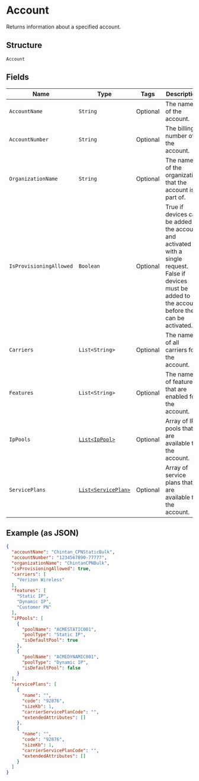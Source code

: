 
# Account

Returns information about a specified account.

## Structure

`Account`

## Fields

| Name | Type | Tags | Description | Getter | Setter |
|  --- | --- | --- | --- | --- | --- |
| `AccountName` | `String` | Optional | The name of the account. | String getAccountName() | setAccountName(String accountName) |
| `AccountNumber` | `String` | Optional | The billing number of the account. | String getAccountNumber() | setAccountNumber(String accountNumber) |
| `OrganizationName` | `String` | Optional | The name of the organization that the account is part of. | String getOrganizationName() | setOrganizationName(String organizationName) |
| `IsProvisioningAllowed` | `Boolean` | Optional | True if devices can be added to the account and activated with a single request. False if devices must be added to the account before they can be activated. | Boolean getIsProvisioningAllowed() | setIsProvisioningAllowed(Boolean isProvisioningAllowed) |
| `Carriers` | `List<String>` | Optional | The names of all carriers for the account. | List<String> getCarriers() | setCarriers(List<String> carriers) |
| `Features` | `List<String>` | Optional | The names of features that are enabled for the account. | List<String> getFeatures() | setFeatures(List<String> features) |
| `IpPools` | [`List<IpPool>`](../../doc/models/ip-pool.md) | Optional | Array of IP pools that are available to the account. | List<IpPool> getIpPools() | setIpPools(List<IpPool> ipPools) |
| `ServicePlans` | [`List<ServicePlan>`](../../doc/models/service-plan.md) | Optional | Array of service plans that are available to the account. | List<ServicePlan> getServicePlans() | setServicePlans(List<ServicePlan> servicePlans) |

## Example (as JSON)

```json
{
  "accountName": "Chintan_CPNStaticBulk",
  "accountNumber": "1234567890-77777",
  "organizationName": "ChintanCPNBulk",
  "isProvisioningAllowed": true,
  "carriers": [
    "Verizon Wireless"
  ],
  "features": [
    "Static IP",
    "Dynamic IP",
    "Customer PN"
  ],
  "iPPools": [
    {
      "poolName": "ACMESTATIC001",
      "poolType": "Static IP",
      "isDefaultPool": true
    },
    {
      "poolName": "ACMEDYNAMIC001",
      "poolType": "Dynamic IP",
      "isDefaultPool": false
    }
  ],
  "servicePlans": [
    {
      "name": "",
      "code": "92876",
      "sizeKb": 1,
      "carrierServicePlanCode": "",
      "extendedAttributes": []
    },
    {
      "name": "",
      "code": "92876",
      "sizeKb": 1,
      "carrierServicePlanCode": "",
      "extendedAttributes": []
    }
  ]
}
```

